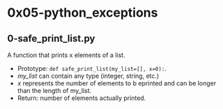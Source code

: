 # 0x05-python_exceptions

## 0-safe_print_list.py
 A function that prints x elements of a list.

 - Prototype: ``` def safe_print_list(my_list=[], x=0): ```.
 - *my_list* can contain any type (integer, string, etc.)
 - *x* represents the number  of elements to b eprinted and can be longer than the length of my_list.
 - Return: number of elements actually printed.
